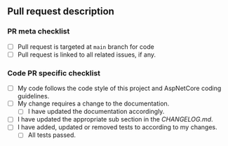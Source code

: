 ## Pull request description
<!--- 
    Describe the changes and motivation behind them here, if it is not obvious
    from the related issues. Does it have new features, breaking changes, etc. 
-->

### PR meta checklist
- [ ] Pull request is targeted at `main` branch for code   
- [ ] Pull request is linked to all related issues, if any.

### Code PR specific checklist
- [ ] My code follows the code style of this project and AspNetCore coding guidelines.
- [ ] My change requires a change to the documentation.
  - [ ] I have updated the documentation accordingly.
- [ ] I have updated the appropriate sub section in the _CHANGELOG.md_.
- [ ] I have added, updated or removed tests to according to my changes.
  - [ ] All tests passed.
